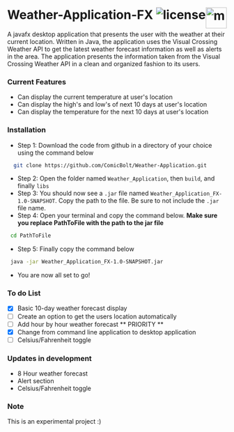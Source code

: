 # Weather-Application-FX ![license](https://img.shields.io/badge/license-MIT-blue)  <img style="float: right;" src="https://i.pinimg.com/originals/77/0b/80/770b805d5c99c7931366c2e84e88f251.png" alt=moon width="48" height="48">

A javafx desktop application that presents the user with the weather at 
their current location. Written in Java, the application 
uses the Visual Crossing Weather API to get the latest weather 
forecast information as well as alerts in the area. The application presents
the information taken from the Visual Crossing Weather API in a clean 
and organized fashion to its users.

### Current Features
- Can display the current temperature at user's location
- Can display the high's and low's of next 10 days at user's location
- Can display the temperature for the next 10 days at user's location

### Installation
- Step 1: Download the code from github in a directory of your choice 
  using the command below
```bash
  git clone https://github.com/ComicBolt/Weather-Application.git
```
- Step 2: Open the folder named `Weather_Application`, then `build`, and finally `libs`
- Step 3: You should now see a `.jar` file named `Weather_Application_FX-1.0-SNAPSHOT`. Copy the path to the file. 
Be sure to not include the `.jar` file name.
- Step 4: Open your terminal and copy the command below. **Make sure you replace PathToFile with the path to the jar file**
 ```bash
  cd PathToFile
```
- Step 5: Finally copy the command below 
 ```bash
  java -jar Weather_Application_FX-1.0-SNAPSHOT.jar
```

- You are now all set to go!


### To do List

- [x] Basic 10-day weather forecast display
- [ ] Create an option to get the users location automatically
- [ ] Add hour by hour weather forecast ** PRIORITY **
- [x] Change from command line application to desktop application
- [ ] Celsius/Fahrenheit toggle

### Updates in development
- 8 Hour weather forecast
- Alert section
- Celsius/Fahrenheit toggle

### Note
This is an experimental project :)

